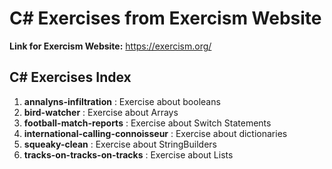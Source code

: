 # C# Exercises from Exercism Website

**Link for Exercism Website:** https://exercism.org/

## C# Exercises Index

1. **annalyns-infiltration** : Exercise about booleans
2. **bird-watcher** : Exercise about Arrays
3. **football-match-reports** : Exercise about Switch Statements
4. **international-calling-connoisseur** : Exercise about dictionaries
5. **squeaky-clean** : Exercise about StringBuilders
6. **tracks-on-tracks-on-tracks** : Exercise about Lists